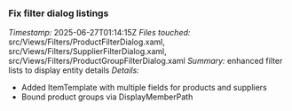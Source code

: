 ### Fix filter dialog listings
*Timestamp:* 2025-06-27T01:14:15Z
*Files touched:* src/Views/Filters/ProductFilterDialog.xaml, src/Views/Filters/SupplierFilterDialog.xaml, src/Views/Filters/ProductGroupFilterDialog.xaml
*Summary:* enhanced filter lists to display entity details
*Details:*
- Added ItemTemplate with multiple fields for products and suppliers
- Bound product groups via DisplayMemberPath
